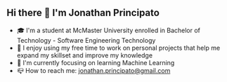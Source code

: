 ## Hi there 👋 I'm Jonathan Principato
- 🎓 I'm a student at McMaster University enrolled in  Bachelor of Technology - Software Engineering Technology
- 🎒 I enjoy using my free time to work on personal projects that help me expand my skillset and improve my knowledge
- 🎯 I'm currently focusing on learning Machine Learning
- 📪 How to reach me: jonathan.principato@gmail.com
<!--
**jprincip21/jprincip21** is a ✨ _special_ ✨ repository because its `README.md` (this file) appears on your GitHub profile.
-->
